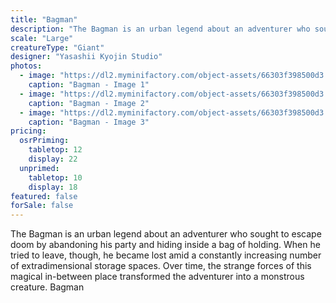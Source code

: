 ```yaml
---
title: "Bagman"
description: "The Bagman is an urban legend about an adventurer who sought to escape doom by abandoning his party and hiding inside a bag of holding. When he tried to leave, though, he became lost amid a constantly increasing number of extradimensional storage spaces. Over time, the strange forces of this magical in-between place transformed the adventurer into a monstrous creature. Bagman"
scale: "Large"
creatureType: "Giant"
designer: "Yasashii Kyojin Studio"
photos:
  - image: "https://dl2.myminifactory.com/object-assets/66303f398500d3.49141005/images/720X720-bagman-01-ps.jpg"
    caption: "Bagman - Image 1"
  - image: "https://dl2.myminifactory.com/object-assets/66303f398500d3.49141005/images/720X720-bagman-01-scale.jpg"
    caption: "Bagman - Image 2"
  - image: "https://dl2.myminifactory.com/object-assets/66303f398500d3.49141005/images/720X720-bagman-01-b.jpg"
    caption: "Bagman - Image 3"
pricing:
  osrPriming:
    tabletop: 12
    display: 22
  unprimed:
    tabletop: 10
    display: 18
featured: false
forSale: false
---
```


The Bagman is an urban legend about an adventurer who sought to escape doom by abandoning his party and hiding inside a bag of holding. When he tried to leave, though, he became lost amid a constantly increasing number of extradimensional storage spaces. Over time, the strange forces of this magical in-between place transformed the adventurer into a monstrous creature. Bagman